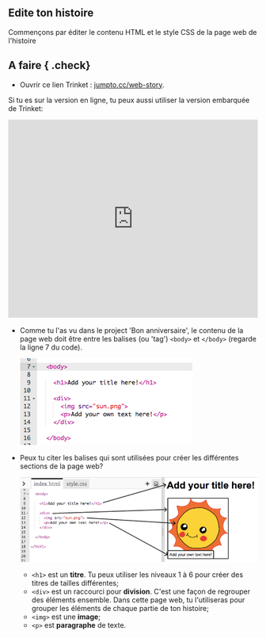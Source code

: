 ## Edite ton histoire

Commençons par éditer le contenu HTML et le style CSS de la page web de l'histoire

## A faire { .check}

+ Ouvrir ce lien Trinket : <a href="http://jumpto.cc/web-story" target="_blank">jumpto.cc/web-story</a>.

Si tu es sur la version en ligne, tu peux aussi utiliser la version embarquée de Trinket:
<div class="trinket">
 <iframe src="https://trinket.io/embed/html/8083cfebb3" width="100%" height="400" frameborder="0" marginwidth="0" marginheight="0" allowfullscreen>
 </iframe>
</div>

+ Comme tu l'as vu dans le project 'Bon anniversaire', le contenu de la page web doit être  entre les balises (ou 'tag') `<body>` et `</body>` (regarde la ligne 7 du code).

	![screenshot](images/story-html.png)

+ Peux tu citer les balises qui sont utilisées pour créer les différentes sections de la page web?

	![screenshot](images/story-elements.png)

	+ `<h1>` est un __titre__. Tu peux utiliser les niveaux 1 à 6 pour créer des titres de tailles différentes;
	+ `<div>` est un raccourci pour __division__. C'est une façon de regrouper des éléments ensemble. Dans cette page web, tu l'utiliseras pour grouper les éléments de chaque partie de ton histoire;
	+ `<img>` est une __image__;
	+ `<p>` est __paragraphe__ de texte.

